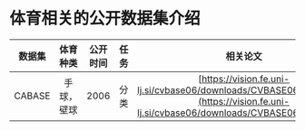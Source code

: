 # 体育相关的公开数据集介绍
|数据集|体育种类|公开时间|任务|相关论文|
|:---:|:---:|:---:|:---:|:---:|
|CABASE|手球，壁球|2006|分类|[https://vision.fe.uni-lj.si/cvbase06/downloads/CVBASE06manual.pdf](https://vision.fe.uni-lj.si/cvbase06/downloads/CVBASE06manual.pdf)|